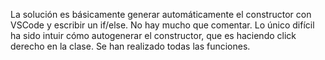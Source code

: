 La solución es básicamente generar automáticamente el constructor con VSCode y escribir un if/else. No hay mucho que comentar.
Lo único difícil ha sido intuir cómo autogenerar el constructor, que es haciendo click derecho en la clase.
Se han realizado todas las funciones.